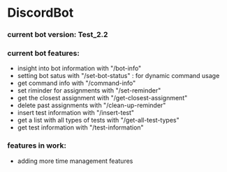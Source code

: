 # DiscordBot

### current bot version: Test_2.2
### current bot features:
  - insight into bot information with "/bot-info"
  - setting bot satus with "/set-bot-status" : for dynamic command usage
  - get command info with "/command-info"
  - set riminder for assignments with "/set-reminder"
  - get the closest assignment with "/get-closest-assignment"
  - delete past assignments with "/clean-up-reminder"
  - insert test information with "/insert-test"
  - get a list with all types of tests with "/get-all-test-types"
  - get test information with  "/test-information"

### features in work:
  - adding more time management features

